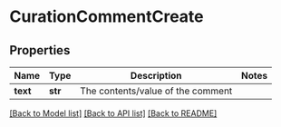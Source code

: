 # CurationCommentCreate

## Properties
Name | Type | Description | Notes
------------ | ------------- | ------------- | -------------
**text** | **str** | The contents/value of the comment | 

[[Back to Model list]](../README.md#documentation-for-models) [[Back to API list]](../README.md#documentation-for-api-endpoints) [[Back to README]](../README.md)


